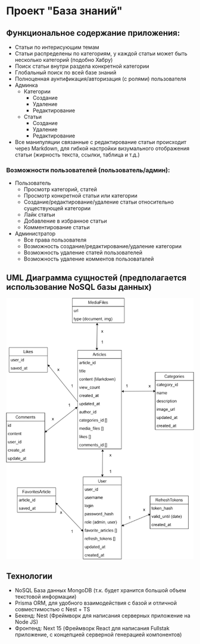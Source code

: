 # Проект "База знаний"

## Функциональное содержание приложения:

- Статьи по интерисующим темам
- Статьи распределены по категориям, у каждой статьи может быть несколько категорий (подобно Хабру)
- Поиск статьи внутри раздела конкретной категории
- Глобальный поиск по всей базе знаний
- Полноценная аунтификация/авторизация (с ролями) пользователя
- Админка
  - Категории
    - Создание
    - Удаление
    - Редактирование
  - Статьи
    - Создание
    - Удаление
    - Редактирование
- Все манипуляции связанные с редактирование статьи происходит через Markdown, для гибкой настройки визумального отображения статьи (жирность текста, ссылки, таблица и т.д.)

### Возможности пользователей (пользователь/админ):

- Пользователь
  - Просмотр категорий, статей
  - Просмотр конкретной статьи или категории
  - Создание/редактирование/удаление статьи относительно существующей категории
  - Лайк статьи
  - Добавление в избранное статьи
  - Комментирование статьи
- Администратор
  - Все права пользователя
  - Возможность создание/редактирование/удаление категории
  - Возможность удаление статей пользователей
  - Возможность удаление комментов пользоваталей

## UML Диаграмма сущностей (предполагается использование NoSQL базы данных)

![Knowledge Base UML](KnowledgeBaseUML.png)

## Технологии

- NoSQL База данных MongoDB (т.к. будет хранится большой объем текстовой информации)
- Prisma ORM, для удобного взаимодействия с базой и отличной совместимостью с Nest + TS
- Бекенд: Nest (Фреймворк для написания серверных приложение на Node JS)
- Фронтенд: Next 15 (Фреймворк React для написания Fullstak приложение, с концепцией серверной генерацией компонентов)
